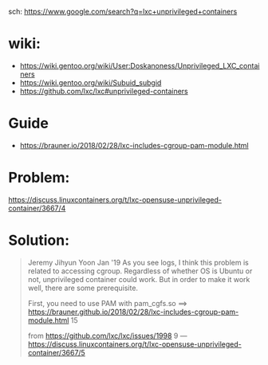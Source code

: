 sch: https://www.google.com/search?q=lxc+unprivileged+containers

# wiki:
- https://wiki.gentoo.org/wiki/User:Doskanoness/Unprivileged_LXC_containers
- https://wiki.gentoo.org/wiki/Subuid_subgid
- https://github.com/lxc/lxc#unprivileged-containers

# Guide
- https://brauner.io/2018/02/28/lxc-includes-cgroup-pam-module.html

# Problem:
https://discuss.linuxcontainers.org/t/lxc-opensuse-unprivileged-container/3667/4

# Solution:
>Jeremy
>Jihyun Yoon
>Jan '19
>As you see logs, I think this problem is related to accessing cgroup.
>Regardless of whether OS is Ubuntu or not, unprivileged container could work.
>But in order to make it work well, there are some prerequisite.
>
>First, you need to use PAM with pam_cgfs.so
>==> https://brauner.github.io/2018/02/28/lxc-includes-cgroup-pam-module.html 15
>
>from https://github.com/lxc/lxc/issues/1998 9
—https://discuss.linuxcontainers.org/t/lxc-opensuse-unprivileged-container/3667/5

